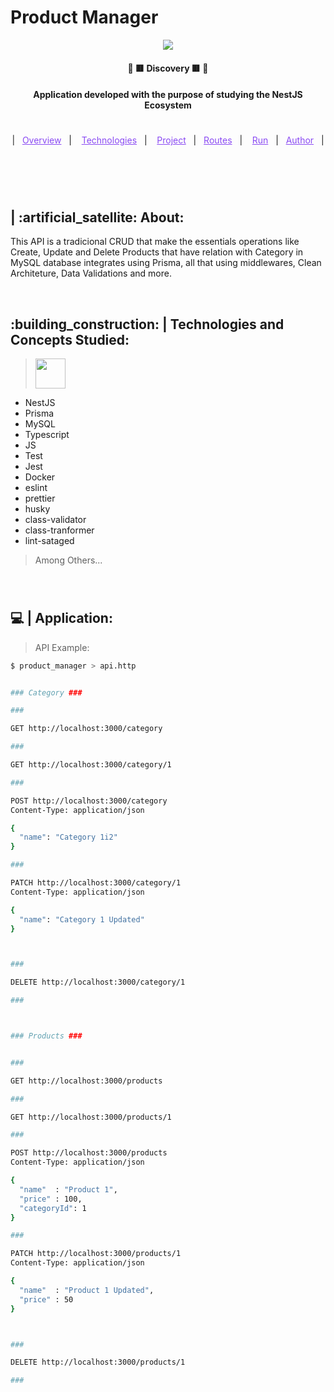 # Product Manager


<p align="center"> 
  <a href="https://www.linkedin.com/in/samuel-ricardo/" target="_blank">
    <img width="auto" src="https://cdn.webo.digital/uploads/2022/09/Nestjs_hero1.png"/>
  </a> 
</p>

<h4 align="center" > 🚀 🟥 Discovery 🟥 🚀 </h4>

<h4 align="center">
  Application developed with the purpose of studying the NestJS Ecosystem </a>
</h4>

#

<p align="center">
  |&nbsp;&nbsp;
  <a style="color: #8a4af3;" href="#project">Overview</a>&nbsp;&nbsp;&nbsp;|&nbsp;&nbsp;&nbsp;
  <a style="color: #8a4af3;" href="#techs">Technologies</a>&nbsp;&nbsp;&nbsp;|&nbsp;&nbsp;&nbsp;
  <a style="color: #8a4af3;" href="#app">Project</a>&nbsp;&nbsp;&nbsp;|&nbsp;&nbsp;
  <a style="color: #8a4af3;" href="#routes">Routes</a>&nbsp;&nbsp;&nbsp;|&nbsp;&nbsp;&nbsp;
  <a style="color: #8a4af3;" href="#run-project">Run</a>&nbsp;&nbsp;&nbsp;|&nbsp;&nbsp;
  <a style="color: #8a4af3;" href="#author">Author</a>&nbsp;&nbsp;&nbsp;|&nbsp;&nbsp;&nbsp;
</p>

#

<br>

<p id="project"/>

<h2>  | :artificial_satellite: About:  </h2>

<p>
    This API is a tradicional CRUD that make the essentials operations like Create, Update and Delete Products that have relation with Category in MySQL database integrates using Prisma, all that using middlewares, Clean Architeture, Data Validations and more.
</p>

<br>

<h2 id="techs">
  :building_construction: | Technologies and Concepts Studied:
</h2>

> <a href='https://nestjs.com/'> <img width="48px" src="https://cdn.jsdelivr.net/gh/devicons/devicon/icons/nestjs/nestjs-plain-wordmark.svg" /> </a>

- NestJS
- Prisma
- MySQL
- Typescript
- JS
- Test
- Jest  
- Docker
- eslint
- prettier
- husky
- class-validator
- class-tranformer
- lint-sataged

> Among Others...

<br>

#

<h2 id="app">
  💻 | Application:
</h2>


<p id="routes"/>


> API Example:

```bash
$ product_manager > api.http


### Category ###

###

GET http://localhost:3000/category

###

GET http://localhost:3000/category/1

###

POST http://localhost:3000/category
Content-Type: application/json

{
  "name": "Category 1i2"
}

###

PATCH http://localhost:3000/category/1
Content-Type: application/json

{
  "name": "Category 1 Updated"
}



###

DELETE http://localhost:3000/category/1

###



### Products ###


###

GET http://localhost:3000/products

###

GET http://localhost:3000/products/1

###

POST http://localhost:3000/products
Content-Type: application/json

{
  "name"  : "Product 1",
  "price" : 100,
  "categoryId": 1
}

###

PATCH http://localhost:3000/products/1
Content-Type: application/json

{
  "name"  : "Product 1 Updated",
  "price" : 50
}



###

DELETE http://localhost:3000/products/1

###


```
#

<br>

